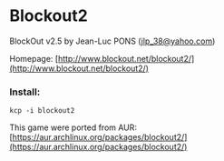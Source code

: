 # Blockout2

BlockOut v2.5 by Jean-Luc PONS (jlp_38@yahoo.com)

Homepage: [http://www.blockout.net/blockout2/](http://www.blockout.net/blockout2/)

### Install:
```
kcp -i blockout2
```

This game were ported from AUR: [https://aur.archlinux.org/packages/blockout2/](https://aur.archlinux.org/packages/blockout2/)
